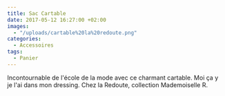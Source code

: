 ```yaml
---
title: Sac Cartable
date: 2017-05-12 16:27:00 +02:00
images:
  - "/uploads/cartable%20la%20redoute.png"
categories:
  - Accessoires
tags:
  - Panier
---
```


Incontournable de l'école de la mode avec ce charmant cartable. Moi ça y je l'ai dans mon dressing. Chez la Redoute, collection Mademoiselle R.
